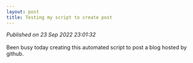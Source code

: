 ```yaml
---
layout: post
title: Testing my script to create post
---
```

_Published on 23 Sep 2022 23:01:32_
<br>
<br>
Been busy today creating this automated script to post a blog hosted by github.
<br>


